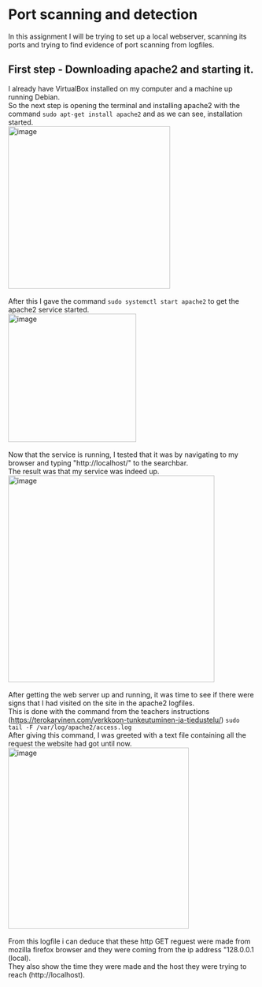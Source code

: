# Port scanning and detection
In this assignment I will be trying to set up a local webserver, scanning its ports and trying to find evidence of port scanning from logfiles.  
## First step - Downloading apache2 and starting it.  
I already have VirtualBox installed on my computer and a machine up running Debian.  
So the next step is opening the terminal and installing apache2 with the command `sudo apt-get install apache2` and as we can see, installation started.  
<img width="329" alt="image" src="https://github.com/user-attachments/assets/32a245c1-a0c2-415d-aae3-25d10ad403ee" />  
</br>
After this I gave the command `sudo systemctl start apache2` to get the apache2 service started.  
<img width="260" alt="image" src="https://github.com/user-attachments/assets/2cd4003a-85a3-44dd-85d4-88da25fc9e17" />  
</br>
Now that the service is running, I tested that it was by navigating to my browser and typing "http://localhost/" to the searchbar.  
The result was that my service was indeed up.  
<img width="419" alt="image" src="https://github.com/user-attachments/assets/191f8b1f-5412-4c48-a6ed-6ffdebe0e05e" />  
</br>
After getting the web server up and running, it was time to see if there were signs that I had visited on the site in the apache2 logfiles.  
This is done with the command from the teachers instructions (https://terokarvinen.com/verkkoon-tunkeutuminen-ja-tiedustelu/) `sudo tail -F /var/log/apache2/access.log`  
After giving this command, I was greeted with a text file containing all the request the website had got until now.  
<img width="367" alt="image" src="https://github.com/user-attachments/assets/8bf58c7e-3372-4955-955f-65f2df196e37" />  
</br>
From this logfile i can deduce that these http GET reguest were made from mozilla firefox browser and they were coming from the ip address "128.0.0.1 (local).  
They also show the time they were made and the host they were trying to reach (http://localhost).  



</br>
